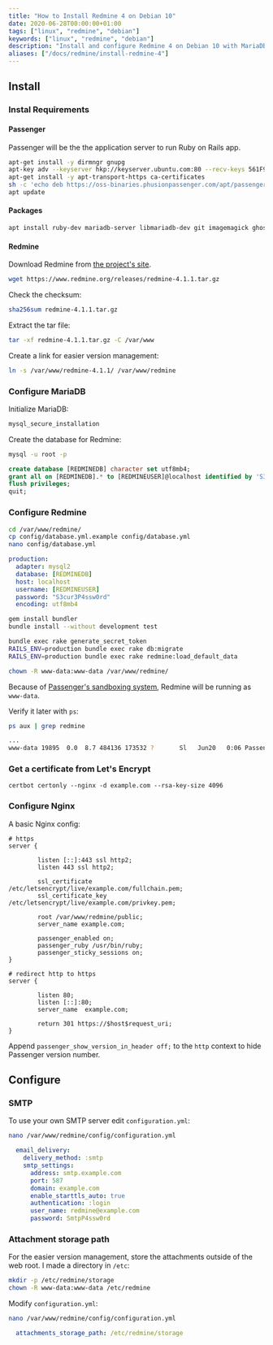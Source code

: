```yaml
---
title: "How to Install Redmine 4 on Debian 10"
date: 2020-06-28T00:00:00+01:00
tags: ["linux", "redmine", "debian"]
keywords: ["linux", "redmine", "debian"]
description: "Install and configure Redmine 4 on Debian 10 with MariaDB, Nginx and Passenger."
aliases: ["/docs/redmine/install-redmine-4"]
---
```


## Install 

### Instal Requirements

#### Passenger

Passenger will be the the application server to run Ruby on Rails app.

``` bash
apt-get install -y dirmngr gnupg
apt-key adv --keyserver hkp://keyserver.ubuntu.com:80 --recv-keys 561F9B9CAC40B2F7
apt-get install -y apt-transport-https ca-certificates
sh -c 'echo deb https://oss-binaries.phusionpassenger.com/apt/passenger buster main > /etc/apt/sources.list.d/passenger.list'
apt update
```


#### Packages

``` bash
apt install ruby-dev mariadb-server libmariadb-dev git imagemagick ghostscript build-essential patch zlib1g-dev liblzma-dev nginx libnginx-mod-http-passenger certbot python3-certbot-nginx -y
```

#### Redmine

Download Redmine from [the project's site](https://www.redmine.org/projects/redmine/wiki/Download).

``` bash
wget https://www.redmine.org/releases/redmine-4.1.1.tar.gz
```

Check the checksum:

``` bash
sha256sum redmine-4.1.1.tar.gz
```

Extract the tar file:

``` bash
tar -xf redmine-4.1.1.tar.gz -C /var/www
```

Create a link for easier version management:

``` bash
ln -s /var/www/redmine-4.1.1/ /var/www/redmine
```

### Configure MariaDB


Initialize MariaDB:

``` bash
mysql_secure_installation
```

Create the database for Redmine:

``` bash
mysql -u root -p
```

``` sql
create database [REDMINEDB] character set utf8mb4;
grant all on [REDMINEDB].* to [REDMINEUSER]@localhost identified by 'S3cur3P4ssw0rd';
flush privileges;
quit;
```

### Configure Redmine

``` bash
cd /var/www/redmine/
cp config/database.yml.example config/database.yml
nano config/database.yml
```

``` yml
production:
  adapter: mysql2
  database: [REDMINEDB]
  host: localhost
  username: [REDMINEUSER]
  password: "S3cur3P4ssw0rd"
  encoding: utf8mb4
```

``` bash
gem install bundler
bundle install --without development test
```

``` bash
bundle exec rake generate_secret_token
RAILS_ENV=production bundle exec rake db:migrate
RAILS_ENV=production bundle exec rake redmine:load_default_data
```

``` bash
chown -R www-data:www-data /var/www/redmine/
```

Because of [Passenger's sandboxing system](https://www.phusionpassenger.com/library/deploy/apache/user_sandboxing.html), Redmine will be running as `www-data`.

Verify it later with `ps`:

``` bash
ps aux | grep redmine
```

``` bash
...
www-data 19895  0.0  8.7 484136 173532 ?       Sl   Jun20   0:06 Passenger AppPreloader: /var/www/redmine (forking...)
```


### Get a certificate from Let's Encrypt

```
certbot certonly --nginx -d example.com --rsa-key-size 4096
```

### Configure Nginx

A basic Nginx config:

``` nginx
# https
server {

        listen [::]:443 ssl http2;
        listen 443 ssl http2;

        ssl_certificate /etc/letsencrypt/live/example.com/fullchain.pem;
        ssl_certificate_key /etc/letsencrypt/live/example.com/privkey.pem;

        root /var/www/redmine/public;
        server_name example.com;

        passenger_enabled on;
        passenger_ruby /usr/bin/ruby;
        passenger_sticky_sessions on;
}

# redirect http to https
server {

        listen 80;
        listen [::]:80;
        server_name  example.com;
 
        return 301 https://$host$request_uri;
}
```

Append `passenger_show_version_in_header off;` to the `http` context to hide Passenger version number.

## Configure

### SMTP

To use your own SMTP server edit `configuration.yml`:

``` bash
nano /var/www/redmine/config/configuration.yml
```


``` yml
  email_delivery:
    delivery_method: :smtp
    smtp_settings:
      address: smtp.example.com
      port: 587
      domain: example.com
      enable_starttls_auto: true
      authentication: :login
      user_name: redmine@example.com
      password: SmtpP4ssw0rd
```

### Attachment storage path

For the easier version management, store the attachments outside of the web root.
I made a directory in `/etc`:

``` bash
mkdir -p /etc/redmine/storage
chown -R www-data:www-data /etc/redmine
```

Modify `configuration.yml`:

``` bash
nano /var/www/redmine/config/configuration.yml
```


``` yml
  attachments_storage_path: /etc/redmine/storage
```
